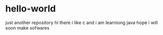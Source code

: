 # hello-world
just another repository
hi there i like c and i am learniong java hope i will soon make sofwares 
